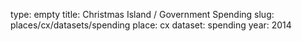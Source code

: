 type: empty
title: Christmas Island / Government Spending
slug: places/cx/datasets/spending
place: cx
dataset: spending
year: 2014
